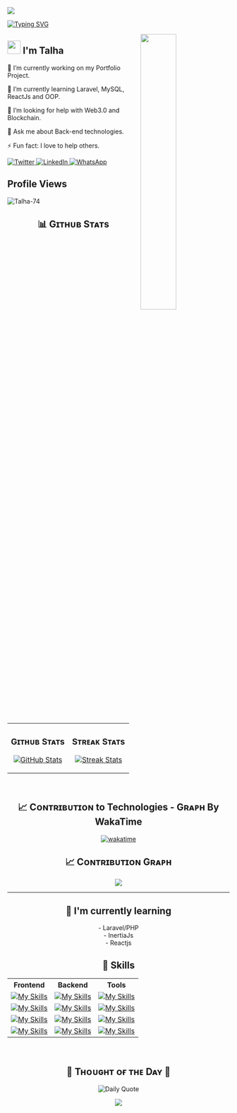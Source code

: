 ![](https://raw.githubusercontent.com/Talha-74/github-stats-transparent/output/generated/overview.svg)

[![Typing SVG](https://readme-typing-svg.demolab.com?font=Fira+Code&weight=500&size=26&pause=1000&color=3AA0FF&center=true&vCenter=true&width=800&lines=👋+Hello+there!;🙋‍♂️+I'm+Talha;💻+A+Passionate+PHP+Developer;🛠+Backend+Specialist+%7C+WordPress+Plugin+Developer;🚀+Turning+Ideas+into+Scalable+Solutions;📚+Lifelong+Learner+%26+Tech+Enthusiast)](https://git.io/typing-svg)




<!--Night Owl image-->
<div>
  <img align="right" width="40%" src="https://owlbertsio-resized.s3.amazonaws.com/Popper.psd.full.png">
</div>

## <img src="https://emojis.slackmojis.com/emojis/images/1531849430/4246/blob-sunglasses.gif?1531849430" width="30"/> I'm Talha
<p>🔭 I’m currently working on my Portfolio Project.</p>
<p>🌱 I’m currently learning Laravel, MySQL, ReactJs and OOP.</p>
<p>🤔 I’m looking for help with Web3.0 and Blockchain.</p>
<p>💬 Ask me about Back-end technologies.</p>
<p>⚡ Fun fact: I love to help others.</p>
  <a href="https://twitter.com/TalhaCode">
    <img alt="Twitter" src="https://img.shields.io/twitter/follow/TalhaCode?style=social">
  </a>
  <a href="https://www.linkedin.com/in/talha-shinwari-52ab84194/">
    <img alt="LinkedIn" src="https://img.shields.io/badge/LinkedIn-Connect-blue">
  </a>
  <a href="wa.me/+923034515043">
    <img alt="WhatsApp" src="https://img.shields.io/badge/WhatsApp-Message-green">
  </a>

<!--Profile Count Badge-->
<h2 align="left">Profile Views</h2>
<p align="left">
  <img src="https://komarev.com/ghpvc/?username=Talha-74&label=Profile%20views&color=770677&style=for-the-badge&logo=star" alt="Talha-74" style="padding-right:20px;" />
</p>

<!--Github stats Table--> 
<h2 align="center">📊 Gɪᴛʜᴜʙ Sᴛᴀᴛs </h2>

<table width="100%">
  <tr>
    <td width="50%">
      <h3 align="center"><strong>Gɪᴛʜᴜʙ Sᴛᴀᴛs</strong></h3>
      <p align="center">
        <a href="https://github.com/Talha-74">
          <img align="center" src="https://github-readme-stats.vercel.app/api?username=Talha-74&count_private=true&show_icons=true&theme=nightowl" alt="GitHub Stats" />
        </a>
      </p>
    </td>
    <td width="50%">
      <h3 align="center"><strong>Sᴛʀᴇᴀᴋ Sᴛᴀᴛs</strong></h3>
      <p align="center">
        <a href="https://github.com/Talha-74">
          <img align="center" src="https://streak-stats.demolab.com?user=Talha-74&theme=nightowl" alt="Streak Stats" />
        </a>
      </p>
    </td>
  </tr>
</table>
<br />

<!--WakaTime Coding Duration-->
<h2 align="center">📈 Cᴏɴᴛʀɪʙᴜᴛɪᴏɴ to Technologies - Gʀᴀᴘʜ By WakaTime </h2>
<div align="center">
  
[![wakatime](https://github-readme-stats.vercel.app/api/wakatime?username=Talha_74&theme=tokyonight&layout=compact)](https://wakatime.com/@Talha_74)

</div>

<!--Contribution Graph-->
<h2 align="center">📈 Cᴏɴᴛʀɪʙᴜᴛɪᴏɴ Gʀᴀᴘʜ </h2>
<div align="center">
    <img src="https://github-readme-activity-graph.vercel.app/graph?username=Talha-74&bg_color=011627&color=79d3c3&line=c792ea&point=ffeb95&area=true&hide_border=false" border-radius="15">
</div>

---

<h2 align="center">🌱 I'm currently learning</h2>
<!-- Areas or technologies you are currently learning about -->
<p align="center">
  - Laravel/PHP <br>
  - InertiaJs <br>
  - Reactjs
</p>


<h2 align="center">🚀 Skills</h2>

<div align="center">
  <table>
    <tr>
      <th>Frontend</th>
      <th>Backend</th>
      <th>Tools</th>
    </tr>
    <tr>
      <td><a href="https://skillicons.dev"><img src="https://skillicons.dev/icons?i=react&perline=3" alt="My Skills"></a></td>
      <td><a href="https://skillicons.dev"><img src="https://skillicons.dev/icons?i=laravel&perline=3" alt="My Skills"></a></td>
      <td><a href="https://skillicons.dev"><img src="https://skillicons.dev/icons?i=github&perline=3" alt="My Skills"></a></td>
    </tr>
    <tr>
      <td><a href="https://skillicons.dev"><img src="https://skillicons.dev/icons?i=js&perline=3" alt="My Skills"></a></td>
      <td><a href="https://skillicons.dev"><img src="https://skillicons.dev/icons?i=php&perline=3" alt="My Skills"></a></td>
      <td><a href="https://skillicons.dev"><img src="https://skillicons.dev/icons?i=postman&perline=3" alt="My Skills"></a></td>
    </tr>
    <tr>
      <td><a href="https://skillicons.dev"><img src="https://skillicons.dev/icons?i=bootstrap&perline=3" alt="My Skills"></a></td>
      <td><a href="https://skillicons.dev"><img src="https://skillicons.dev/icons?i=mysql&perline=3" alt="My Skills"></a></td>
      <td><a href="https://skillicons.dev"><img src="https://skillicons.dev/icons?i=firebase&perline=3" alt="My Skills"></a></td>
    </tr>
    <tr>
      <td><a href="https://skillicons.dev"><img src="https://skillicons.dev/icons?i=css&perline=3" alt="My Skills"></a></td>
      <td><a href="https://skillicons.dev"><img src="https://skillicons.dev/icons?i=nginx&perline=3" alt="My Skills"></a></td>
      <td><a href="https://skillicons.dev"><img src="https://skillicons.dev/icons?i=bash&perline=3" alt="My Skills"></a></td>
    </tr>
  </table>
</div>



<br>
<!--STARTS_HERE_QUOTE_CARD-->


<h2 align="center">🌟 Tʜᴏᴜɢʜᴛ ᴏғ ᴛʜᴇ Dᴀʏ 🌟</h2>
<p align="center">
  <img src="https://quotes-github-readme.vercel.app/api?type=horizontal&theme=radical" alt="Daily Quote" />
</p>


<!--ENDS_HERE_QUOTE_CARD-->

<!--ENDS_HERE_QUOTE_CARD-->


<!--ENDS_HERE_QUOTE_CARD-->

<!--START_SECTION:waka-->
<!--END_SECTION:waka-->

<!--Footer--> 
<p align="center">
  <img src="https://capsule-render.vercel.app/api?type=waving&color=gradient&height=65&section=footer"/>
</p>


